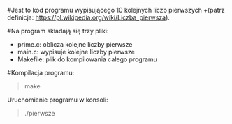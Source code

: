 #Jest to kod programu wypisującego 10 kolejnych liczb pierwszych
+(patrz definicja: https://pl.wikipedia.org/wiki/Liczba_pierwsza).

#Na program składają się trzy pliki:
+ prime.c: oblicza kolejne liczby pierwsze
+ main.c: wypisuje kolejne liczby pierwsze
+ Makefile: plik do kompilowania całego programu

#Kompilacja programu:

>make

Uruchomienie programu w konsoli:

>./pierwsze


